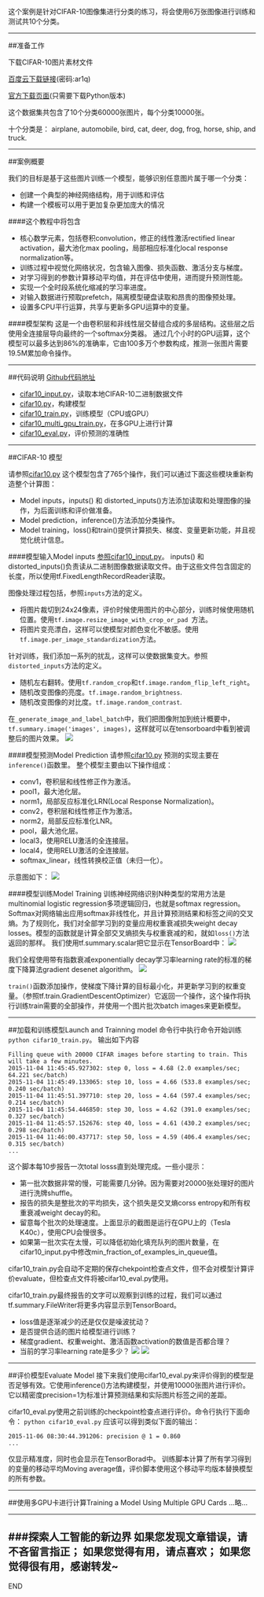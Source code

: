 这个案例是针对CIFAR-10图像集进行分类的练习，将会使用6万张图像进行训练和测试共10个分类。

---
##准备工作

下载CIFAR-10图片素材文件

[百度云下载链接](https://pan.baidu.com/s/17z4Agw2Lz7PFYxRUwrca5g)(密码:ar1q)

[官方下载页面](https://www.cs.toronto.edu/~kriz/cifar.html)(只需要下载Python版本)

这个数据集共包含了10个分类60000张图片，每个分类10000张。

十个分类是：
airplane, automobile, bird, cat, deer, dog, frog, horse, ship, and truck.

---
##案例概要

我们的目标是基于这些图片训练一个模型，能够识别任意图片属于哪一个分类：
* 创建一个典型的神经网络结构，用于训练和评估
* 构建一个模板可以用于更加复杂更加庞大的情况

####这个教程中将包含
* 核心数学元素，包括卷积convolution，修正的线性激活rectified linear activation，最大池化max pooling，局部相应标准化local response normalization等。
* 训练过程中视觉化网络状况，包含输入图像、损失函数、激活分支与梯度。
* 对学习得到的参数计算移动平均值，并在评估中使用，进而提升预测性能。
* 实现一个全时段系统化缩减的学习率进度。
* 对输入数据进行预取prefetch，隔离模型硬盘读取和昂贵的图像预处理。
* 设置多CPU平行运算，共享与更新多GPU运算中的变量。


####模型架构
这是一个由卷积层和非线性层交替组合成的多层结构。这些层之后使用全连接层导向最终的一个softmax分类器。
通过几个小时的GPU运算，这个模型可以最多达到86%的准确率，它由100多万个参数构成，推测一张图片需要19.5M累加命令操作。

---
##代码说明
[Github代码地址](https://github.com/tensorflow/models/tree/master/tutorials/image/cifar10/)

* [cifar10_input.py](https://github.com/tensorflow/models/blob/master/tutorials/image/cifar10/cifar10_input.py "cifar10_input.py")，读取本地CIFAR-10二进制数据文件
* [cifar10.py](https://github.com/tensorflow/models/blob/master/tutorials/image/cifar10/cifar10.py "cifar10.py")，构建模型
* [cifar10_train.py](https://github.com/tensorflow/models/blob/master/tutorials/image/cifar10/cifar10_train.py "cifar10_train.py")，训练模型（CPU或GPU）
* [cifar10_multi_gpu_train.py](https://github.com/tensorflow/models/blob/master/tutorials/image/cifar10/cifar10_multi_gpu_train.py "cifar10_multi_gpu_train.py")，在多GPU上进行计算
* [cifar10_eval.py](https://github.com/tensorflow/models/blob/master/tutorials/image/cifar10/cifar10_eval.py "cifar10_eval.py")，评价预测的准确性


---
##CIFAR-10 模型

请参照[cifar10.py](https://github.com/tensorflow/models/blob/master/tutorials/image/cifar10/cifar10.py)
这个模型包含了765个操作，我们可以通过下面这些模块重新构造整个计算图：
* Model inputs，inputs() 和 distorted_inputs()方法添加读取和处理图像的操作，为后面训练和评价做准备。
* Model prediction，inference()方法添加分类操作。
* Model training，loss()和train()提供计算损失、梯度、变量更新功能，并且视觉化统计信息。

####模型输入Model inputs
[参照cifar10_input.py](https://github.com/tensorflow/models/blob/master/tutorials/image/cifar10/cifar10_input.py)。
inputs() 和distorted_inputs()负责读从二进制图像数据读取文件。由于这些文件包含固定的长度，所以使用tf.FixedLengthRecordReader读取。

图像处理过程包括，参照```inputs```方法的定义。
* 将图片裁切到24x24像素，评价时候使用图片的中心部分，训练时候使用随机位置。使用```tf.image.resize_image_with_crop_or_pad ```方法。
* 将图片变亮漂白，这样可以使模型对颜色变化不敏感。使用```tf.image.per_image_standardization```方法。

针对训练，我们添加一系列的扰乱，这样可以使数据集变大。参照```distorted_inputs```方法的定义。
* 随机左右翻转。使用```tf.random_crop```和```tf.image.random_flip_left_right```。
* 随机改变图像的亮度。```tf.image.random_brightness```.
* 随机改变图像的对比度。```tf.image.random_contrast```.

在```_generate_image_and_label_batch```中，我们把图像附加到统计概要中，```tf.summary.image('images', images)```，这样就可以在tensorboard中看到被调整后的图片效果。
![](imgs/4324074-49f26ab359951809.png?imageMogr2/auto-orient/strip%7CimageView2/2/w/1240)

####模型预测Model Prediction
请参照[cifar10.py](https://github.com/tensorflow/models/blob/master/tutorials/image/cifar10/cifar10.py)
预测的实现主要在```inference()```函数里。
整个模型主要由以下操作组成：
* conv1，卷积层和线性修正作为激活。
* pool1，最大池化层。
* norm1，局部反应标准化LRN(Local Response Normalization)。
* conv2，卷积层和线性修正作为激活。
* norm2，局部反应标准化LNR。
* pool，最大池化层。
* local3，使用RELU激活的全连接层。
* local4，使用RELU激活的全连接层。
* softmax_linear，线性转换校正值（未归一化）。

示意图如下：
![](imgs/4324074-8471c6b4da2fdd5e.png?imageMogr2/auto-orient/strip%7CimageView2/2/w/1240)

####模型训练Model Training
训练神经网络识别N种类型的常用方法是multinomial logistic regression多项逻辑回归，也就是softmax regression。Softmax对网络输出应用softmax非线性化，并且计算预测结果和标签之间的交叉熵。为了规则化，我们对全部学习到的变量应用权重衰减损失weight decay losses。模型的函数就是计算全部交叉熵损失与权重衰减的和，就如```loss()```方法返回的那样。
我们使用tf.summary.scalar把它显示在TensorBoard中：
![](imgs/4324074-a38b24b4ac21a76e.png?imageMogr2/auto-orient/strip%7CimageView2/2/w/1240)

我们全程使用带有指数衰减exponentially decay学习率learning rate的标准的梯度下降算法gradient desenet algorithm。
![](imgs/4324074-59449db4918e5fe9.png?imageMogr2/auto-orient/strip%7CimageView2/2/w/1240)

```train()```函数添加操作，使梯度下降计算的目标最小化，并更新学习到的权重变量。（参照tf.train.GradientDescentOptimizer）它返回一个操作，这个操作将执行训练train需要的全部操作，并使用一个图片批次batch images来更新模型。

---
##加载和训练模型Launch and Trainning model
命令行中执行命令开始训练
```python cifar10_train.py```。
输出如下内容
```
Filling queue with 20000 CIFAR images before starting to train. This will take a few minutes.
2015-11-04 11:45:45.927302: step 0, loss = 4.68 (2.0 examples/sec; 64.221 sec/batch)
2015-11-04 11:45:49.133065: step 10, loss = 4.66 (533.8 examples/sec; 0.240 sec/batch)
2015-11-04 11:45:51.397710: step 20, loss = 4.64 (597.4 examples/sec; 0.214 sec/batch)
2015-11-04 11:45:54.446850: step 30, loss = 4.62 (391.0 examples/sec; 0.327 sec/batch)
2015-11-04 11:45:57.152676: step 40, loss = 4.61 (430.2 examples/sec; 0.298 sec/batch)
2015-11-04 11:46:00.437717: step 50, loss = 4.59 (406.4 examples/sec; 0.315 sec/batch)
...
```
这个脚本每10步报告一次total losss直到处理完成。一些小提示：
* 第一批次数据非常的慢，可能需要几分钟。因为需要对20000张处理好的图片进行洗牌shuffle。
* 报告的损失是整批次的平均损失，这个损失是交叉熵corss entropy和所有权重衰减weight decay的和。
* 留意每个批次的处理速度。上面显示的截图是运行在GPU上的（Tesla K40c），使用CPU会慢很多。
* 如果第一批次实在太慢，可以降低初始化填充队列的图片数量，在cifar10_input.py中修改min_fraction_of_examples_in_queue值。

cifar10_train.py会自动不定期的保存chekpoint检查点文件，但不会对模型计算评价evaluate，但检查点文件将被cifar10_eval.py使用。

cifar10_train.py最终报告的文字可以观察到训练的过程，我们可以通过tf.summary.FileWriter将更多内容显示到TensorBoard。
* loss值是逐渐减少的还是仅仅是噪波扰动？
* 是否提供合适的图片给模型进行训练？
* 梯度gradient、权重weight、激活函数activation的数值是否都合理？
* 当前的学习率learning rate是多少？
![](imgs/4324074-d9010b69beb16a67.png?imageMogr2/auto-orient/strip%7CimageView2/2/w/1240)
![](imgs/4324074-232f21a227f7b712.png?imageMogr2/auto-orient/strip%7CimageView2/2/w/1240)

---
##评价模型Evaluate Model
接下来我们使用cifar10_eval.py来评价得到的模型是否足够有效。它使用inference()方法构建模型，并使用10000张图片进行评价。它以精密度precision=1为标准计算预测结果和实际图片标签之间的差距。

cifar10_eval.py使用之前训练的checkpoint检查点进行评价。命令行执行下面命令：
```python cifar10_eval.py```
应该可以得到类似下面的输出：
```
2015-11-06 08:30:44.391206: precision @ 1 = 0.860
...
```
仅显示精准度，同时也会显示在TensorBorad中。
训练脚本计算了所有学习得到的变量的移动平均Moving average值，评价脚本使用这个移动平均版本替换模型的所有参数。

---
##使用多GPU卡进行计算Training a Model Using Multiple GPU Cards
...略...

---
###探索人工智能的新边界
如果您发现文章错误，请不吝留言指正；
如果您觉得有用，请点喜欢；
如果您觉得很有用，感谢转发~
---
END









